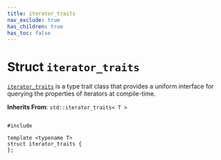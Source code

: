```yaml
---
title: iterator_traits
nav_exclude: true
has_children: true
has_toc: false
---
```


# Struct `iterator_traits`

<code><a href="/thrust/api/classes/structiterator__traits.html">iterator&#95;traits</a></code> is a type trait class that provides a uniform interface for querying the properties of iterators at compile-time. 

**Inherits From**:
`std::iterator_traits< T >`

<code class="doxybook">
<span>#include <thrust/iterator/iterator_traits.h></span><br>
<span>template &lt;typename T&gt;</span>
<span>struct iterator&#95;traits {</span>
<span>};</span>
</code>

